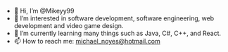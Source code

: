 - 👋 Hi, I’m @Mikeyy99
- 👀 I’m interested in software development, software engineering, web development and video game design.
- 🌱 I’m currently learning many things such as Java, C#, C++, and React.
- 📫 How to reach me: michael_noyes@hotmail.com

<!---
Mikeyy99/Mikeyy99 is a ✨ special ✨ repository because its `README.md` (this file) appears on your GitHub profile.
You can click the Preview link to take a look at your changes.
--->
